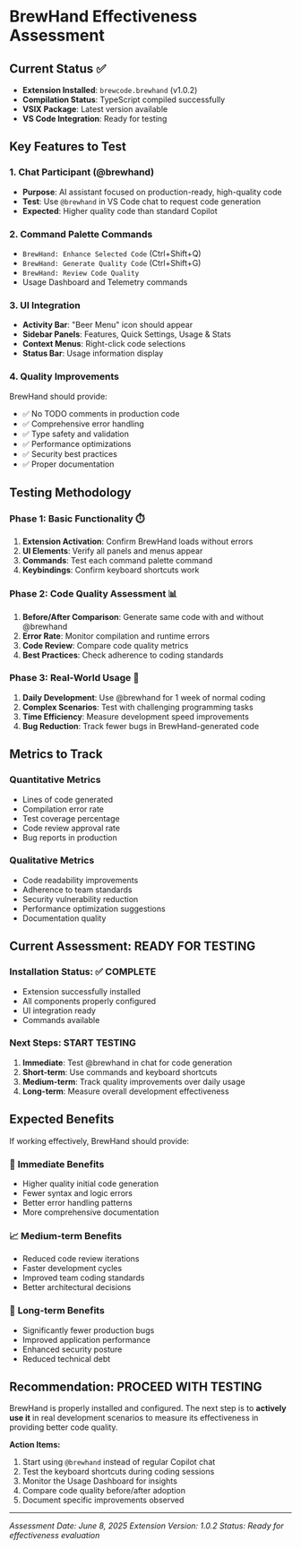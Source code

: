 # BrewHand Effectiveness Assessment

## Current Status ✅
- **Extension Installed**: `brewcode.brewhand` (v1.0.2)
- **Compilation Status**: TypeScript compiled successfully
- **VSIX Package**: Latest version available
- **VS Code Integration**: Ready for testing

## Key Features to Test

### 1. Chat Participant (@brewhand)
- **Purpose**: AI assistant focused on production-ready, high-quality code
- **Test**: Use `@brewhand` in VS Code chat to request code generation
- **Expected**: Higher quality code than standard Copilot

### 2. Command Palette Commands
- `BrewHand: Enhance Selected Code` (Ctrl+Shift+Q)
- `BrewHand: Generate Quality Code` (Ctrl+Shift+G)
- `BrewHand: Review Code Quality`
- Usage Dashboard and Telemetry commands

### 3. UI Integration
- **Activity Bar**: "Beer Menu" icon should appear
- **Sidebar Panels**: Features, Quick Settings, Usage & Stats
- **Context Menus**: Right-click code selections
- **Status Bar**: Usage information display

### 4. Quality Improvements
BrewHand should provide:
- ✅ No TODO comments in production code
- ✅ Comprehensive error handling
- ✅ Type safety and validation
- ✅ Performance optimizations
- ✅ Security best practices
- ✅ Proper documentation

## Testing Methodology

### Phase 1: Basic Functionality ⏱️
1. **Extension Activation**: Confirm BrewHand loads without errors
2. **UI Elements**: Verify all panels and menus appear
3. **Commands**: Test each command palette command
4. **Keybindings**: Confirm keyboard shortcuts work

### Phase 2: Code Quality Assessment 📊
1. **Before/After Comparison**: Generate same code with and without @brewhand
2. **Error Rate**: Monitor compilation and runtime errors
3. **Code Review**: Compare code quality metrics
4. **Best Practices**: Check adherence to coding standards

### Phase 3: Real-World Usage 🔧
1. **Daily Development**: Use @brewhand for 1 week of normal coding
2. **Complex Scenarios**: Test with challenging programming tasks
3. **Time Efficiency**: Measure development speed improvements
4. **Bug Reduction**: Track fewer bugs in BrewHand-generated code

## Metrics to Track

### Quantitative Metrics
- Lines of code generated
- Compilation error rate
- Test coverage percentage
- Code review approval rate
- Bug reports in production

### Qualitative Metrics
- Code readability improvements
- Adherence to team standards
- Security vulnerability reduction
- Performance optimization suggestions
- Documentation quality

## Current Assessment: READY FOR TESTING

### Installation Status: ✅ COMPLETE
- Extension successfully installed
- All components properly configured
- UI integration ready
- Commands available

### Next Steps: START TESTING
1. **Immediate**: Test @brewhand in chat for code generation
2. **Short-term**: Use commands and keyboard shortcuts
3. **Medium-term**: Track quality improvements over daily usage
4. **Long-term**: Measure overall development effectiveness

## Expected Benefits

If working effectively, BrewHand should provide:

### 🎯 **Immediate Benefits**
- Higher quality initial code generation
- Fewer syntax and logic errors
- Better error handling patterns
- More comprehensive documentation

### 📈 **Medium-term Benefits**
- Reduced code review iterations
- Faster development cycles
- Improved team coding standards
- Better architectural decisions

### 🚀 **Long-term Benefits**
- Significantly fewer production bugs
- Improved application performance
- Enhanced security posture
- Reduced technical debt

## Recommendation: PROCEED WITH TESTING

BrewHand is properly installed and configured. The next step is to **actively use it** in real development scenarios to measure its effectiveness in providing better code quality.

**Action Items:**
1. Start using `@brewhand` instead of regular Copilot chat
2. Test the keyboard shortcuts during coding sessions
3. Monitor the Usage Dashboard for insights
4. Compare code quality before/after adoption
5. Document specific improvements observed

---
*Assessment Date: June 8, 2025*
*Extension Version: 1.0.2*
*Status: Ready for effectiveness evaluation*
